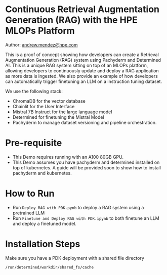 # Continuous Retrieval Augmentation Generation (RAG) with the HPE MLOPs Platform
 
Author: andrew.mendez@hpe.com

This is a proof of concept showing how developers can create a Retrieval Augmentation Generation (RAG) system using Pachyderm and Determined AI.
This is a unique RAG system sitting on top of an MLOPs platform, allowing developers to continuously update and deploy a RAG application as more data is ingested.
We also provide an example of how developers can automatically trigger finetuning an LLM on a instruction tuning dataset.

We use the following stack:
* ChromaDB for the vector database
* Chainlit for the User Interface
* Mistral 7B Instruct for the large language model
* Determined for finetuning the Mistral Model
* Pachyderm to manage dataset versioning and pipeline orchestration.

# Pre-requisite
* This Demo requires running with an A100 80GB GPU.
* This Demo assumes you have pachyderm and determined installed on top of kubernetes. A guide will be provided soon to show how to install pachyderm and kubernetes.

# How to Run
* Run `Deploy RAG with PDK.pynb` to deploy a RAG system using a pretrained LLM
* Run `Finetune and Deploy RAG with PDK.ipynb` to both finetune an LLM and deploy a finetuned model.

# Installation Steps
Make sure you have a PDK deployment with a shared file directory

`/run/determined/workdir/shared_fs/cache`
